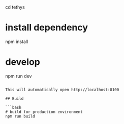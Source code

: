 
###

cd tethys

# install dependency

npm install

# develop

npm run dev

````

This will automatically open http://localhost:8100

## Build

```bash
# build for production environment
npm run build
````